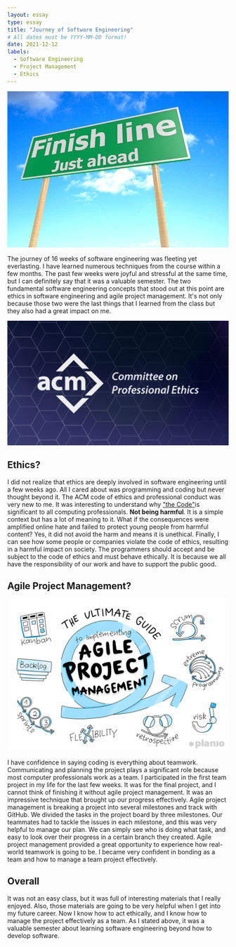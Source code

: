 ```yaml
---
layout: essay
type: essay
title: "Journey of Software Engineering"
# All dates must be YYYY-MM-DD format!
date: 2021-12-12
labels:
  - Software Engineering
  - Project Management
  - Ethics
---
```


<img class="ui centered image huge rounded" src="../images/finish_line.jpg">

The journey of 16 weeks of software engineering was fleeting yet everlasting. I have learned numerous techniques from the course within a few months. The past few weeks were joyful and stressful at the same time, but I can definitely say that it was a valuable semester. The two fundamental software engineering concepts that stood out at this point are ethics in software engineering and agile project management. It's not only because those two were the last things that I learned from the class but they also had a great impact on me.

<img class="ui medium left floated rounded image" src="../images/acm.jpg">

## Ethics?

I did not realize that ethics are deeply involved in software engineering until a few weeks ago. All I cared about was programming and coding but never thought beyond it. The ACM code of ethics and professional conduct was very new to me. It was interesting to understand why <a href="https://www.acm.org/code-of-ethics">"the Code"</a>is significant to all computing professionals. **Not being harmful**. It is a simple context but has a lot of meaning to it. What if the consequences were amplified online hate and failed to protect young people from harmful content? Yes, it did not avoid the harm and means it is unethical. Finally, I can see how some people or companies violate the code of ethics, resulting in a harmful impact on society. The programmers should accept and be subject to the code of ethics and must behave ethically. It is because we all have the responsibility of our work and have to support the public good.

## Agile Project Management?

<img class="ui medium right floated rounded image" src="../images/agile-project-management.png">

I have confidence in saying coding is everything about teamwork. Communicating and planning the project plays a significant role because most computer professionals work as a team. I participated in the first team project in my life for the last few weeks. It was for the final project, and I cannot think of finishing it without agile project management. It was an impressive technique that brought up our progress effectively. Agile project management is breaking a project into several milestones and track with GitHub. We divided the tasks in the project board by three milestones. Our teammates had to tackle the issues in each milestone, and this was very helpful to manage our plan. We can simply see who is doing what task, and easy to look over their progress in a certain branch they created. Agile project management provided a great opportunity to experience how real-world teamwork is going to be. I became very confident in bonding as a team and how to manage a team project effectively.

## Overall

It was not an easy class, but it was full of interesting materials that I really enjoyed. Also, those materials are going to be very helpful when I get into my future career. Now I know how to act ethically, and I know how to manage the project effectively as a team. As I stated above, it was a valuable semester about learning software engineering beyond how to develop software.





